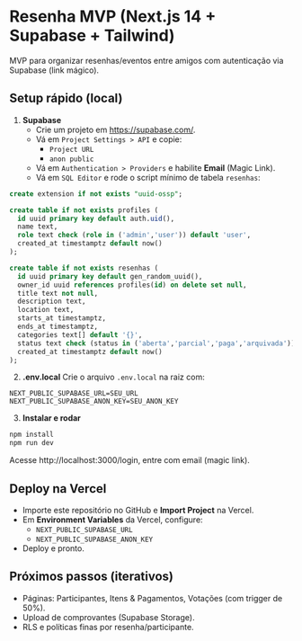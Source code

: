 # Resenha MVP (Next.js 14 + Supabase + Tailwind)

MVP para organizar resenhas/eventos entre amigos com autenticação via Supabase (link mágico).

## Setup rápido (local)

1. **Supabase**
   - Crie um projeto em https://supabase.com/.
   - Vá em `Project Settings > API` e copie:
     - `Project URL`
     - `anon public`
   - Vá em `Authentication > Providers` e habilite **Email** (Magic Link).
   - Vá em `SQL Editor` e rode o script mínimo de tabela `resenhas`:

```sql
create extension if not exists "uuid-ossp";

create table if not exists profiles (
  id uuid primary key default auth.uid(),
  name text,
  role text check (role in ('admin','user')) default 'user',
  created_at timestamptz default now()
);

create table if not exists resenhas (
  id uuid primary key default gen_random_uuid(),
  owner_id uuid references profiles(id) on delete set null,
  title text not null,
  description text,
  location text,
  starts_at timestamptz,
  ends_at timestamptz,
  categories text[] default '{}',
  status text check (status in ('aberta','parcial','paga','arquivada')) default 'aberta',
  created_at timestamptz default now()
);
```

2. **.env.local**
Crie o arquivo `.env.local` na raiz com:
```
NEXT_PUBLIC_SUPABASE_URL=SEU_URL
NEXT_PUBLIC_SUPABASE_ANON_KEY=SEU_ANON_KEY
```

3. **Instalar e rodar**

```bash
npm install
npm run dev
```

Acesse http://localhost:3000/login, entre com email (magic link).

## Deploy na Vercel

- Importe este repositório no GitHub e **Import Project** na Vercel.
- Em **Environment Variables** da Vercel, configure:
  - `NEXT_PUBLIC_SUPABASE_URL`
  - `NEXT_PUBLIC_SUPABASE_ANON_KEY`
- Deploy e pronto.

## Próximos passos (iterativos)
- Páginas: Participantes, Itens & Pagamentos, Votações (com trigger de 50%).
- Upload de comprovantes (Supabase Storage).
- RLS e políticas finas por resenha/participante.
